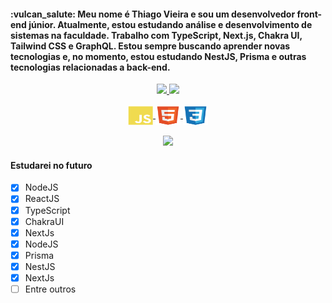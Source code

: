 
<h4 > :vulcan_salute:   Meu nome é Thiago Vieira e sou um desenvolvedor front-end júnior. Atualmente, estou estudando análise e desenvolvimento de sistemas na faculdade. Trabalho com TypeScript, Next.js, Chakra UI, Tailwind CSS e GraphQL. Estou sempre buscando aprender novas tecnologias e, no momento, estou estudando NestJS, Prisma e outras tecnologias relacionadas a back-end.</h4>

<div align="center">
  <a href="https://github.com/Cabreira97">
  <img height="150em" src="https://github-readme-stats.vercel.app/api?username=Cabreira97&show_icons=true&theme=merko&include_all_commits=true&count_private=true"/>
  <img height="150em" src="https://github-readme-stats.vercel.app/api/top-langs/?username=Cabreira97&layout=compact&langs_count=7&theme=merko"/>
</div>


<div align="center"><br>
  <img align="center" alt="Thiago-javascript" height="30" width="40" src="https://raw.githubusercontent.com/devicons/devicon/master/icons/javascript/javascript-plain.svg">
  <img align="center" alt="Thiago-HTML" height="30" width="40" src="https://raw.githubusercontent.com/devicons/devicon/master/icons/html5/html5-original.svg">
  <img align="center" alt="Thiago-CSS" height="30" width="40" src="https://raw.githubusercontent.com/devicons/devicon/master/icons/css3/css3-original.svg">

  </div><br>
 
 
<div align="center"> 
  <a href="https://www.linkedin.com/in/thiagovieiramachado/" target="_blank"><img src="https://img.shields.io/badge/-LinkedIn-%230077B5?style=for-the-badge&logo=linkedin&logoColor=white" target="_blank"></a>
</div> 

<div align="left">
<h4>Estudarei no futuro</h4>


- [X] NodeJS
- [X] ReactJS
- [X] TypeScript 
- [X] ChakraUI
- [X] NextJs
- [X] NodeJS
- [X] Prisma
- [X] NestJS
- [X] NextJs
- [ ] Entre outros

</div>






